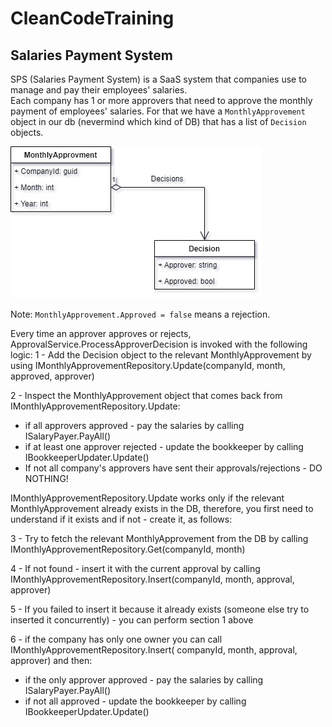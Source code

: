 # CleanCodeTraining

## Salaries Payment System

SPS (Salaries Payment System) is a SaaS system that companies use to manage and pay their employees' salaries.  
Each company has 1 or more approvers that need to approve the monthly payment of employees' salaries.
For that we have a `MonthlyApprovement` object in our db (nevermind which kind of DB) that has a list of `Decision` objects.

![alt text](MonthlyPayment.jpg)  

Note: `MonthlyApprovement.Approved = false` means a rejection.

Every time an approver approves or rejects, ApprovalService.ProcessApproverDecision is invoked with the following logic:
1 - Add the Decision object to the relevant MonthlyApprovement by using IMonthlyApprovementRepository.Update(companyId, month, approved, approver)

2 - Inspect the MonthlyApprovement object that comes back from  IMonthlyApprovementRepository.Update:
- if all approvers approved - pay the salaries by calling ISalaryPayer.PayAll()
- if at least one approver rejected - update the bookkeeper by calling IBookkeeperUpdater.Update()
- If not all company's approvers have sent their approvals/rejections - DO NOTHING!

IMonthlyApprovementRepository.Update works only if the relevant MonthlyApprovement already exists in the DB, therefore, you first need to understand if it exists and if not - create it, as follows:

3 - Try to fetch the relevant MonthlyApprovement from the DB by calling IMonthlyApprovementRepository.Get(companyId, month)

4 - If not found - insert it with the current approval by calling  IMonthlyApprovementRepository.Insert(companyId, month, approval, approver)

5 - If you failed to insert it because it already exists (someone else try to inserted it concurrently) - you can perform section 1 above

6 - if the company has only one owner you can call IMonthlyApprovementRepository.Insert( companyId, month, approval, approver) and then:
- if the only approver approved - pay the salaries by calling ISalaryPayer.PayAll()
- if not all approved - update the bookkeeper by calling IBookkeeperUpdater.Update()
